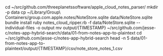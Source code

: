 cd ~/src/github.com/threeplanetssoftware/apple_cloud_notes_parser/
mkdir -p data
cp ~/Library/Group\ Containers/group.com.apple.notes/NoteStore.sqlite data/NoteStore.sqlite
bundle install
ruby notes_cloud_ripper.rb -f data/NoteStore.sqlite --individual-files -o output
mv output/{TIMESTAMP} ~/src/github.com/jesse-c/notes-app-hybrid-search/data/01-from-notes-app-to-plaintext
cd ~/src/github.com/jesse-c/notes-app-hybrid-search
head -n 5 data/01-from-notes-app-to-plaintext/output/{TIMESTAMP}/csv/note_store_notes_1.csv
